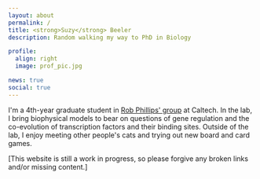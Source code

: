 ```yaml
---
layout: about
permalink: /
title: <strong>Suzy</strong> Beeler
description: Random walking my way to PhD in Biology

profile:
  align: right
  image: prof_pic.jpg

news: true
social: true
---
```


I'm a 4th-year graduate student in [Rob Phillips' group](http://www.rpgroup.caltech.edu/) at Caltech. In the lab, I bring biophysical models to bear on questions of gene regulation and the co-evolution of transcription factors and their binding sites. Outside of the lab, I enjoy meeting other people's cats and trying out new board and card games.

[This website is still a work in progress, so please forgive any broken links and/or missing content.]
